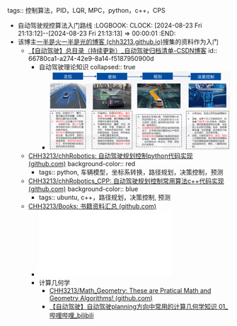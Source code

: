 tags:: 控制算法，PID，LQR, MPC，python，c++，CPS

- 自动驾驶规控算法入门路线
  :LOGBOOK:
  CLOCK: [2024-08-23 Fri 21:13:12]--[2024-08-23 Fri 21:13:13] =>  00:00:01
  :END:
- 该博主[一半是火一半是光的博客 (chh3213.github.io)](https://chh3213.github.io/)搜集的资料作为入门
	- [【自动驾驶】总目录（持续更新）_自动驾驶归档清单-CSDN博客](https://blog.csdn.net/weixin_42301220/article/details/124832403)
	  id:: 66780ca1-a274-42e9-8a14-f5187950900d
		- 自动驾驶理论知识
		  collapsed:: true
			- ![汽车定位-感知-规划-决策-控制概述.png](../assets/汽车定位-感知-规划-决策-控制概述_1719143978076_0.png)
	- [CHH3213/chhRobotics: 自动驾驶规划控制python代码实现 (github.com)](https://github.com/CHH3213/chhRobotics)
	  background-color:: red
		- tags:: python, 车辆模型，坐标系转换，路径规划，决策控制，预测
	- [CHH3213/chhRobotics_CPP: 自动驾驶规划控制常用算法c++代码实现 (github.com)](https://github.com/CHH3213/chhRobotics_CPP)
	  background-color:: blue
		- tags:: ubuntu, c++，路径规划，决策控制, 预测
	- [CHH3213/Books: 书籍资料汇总 (github.com)](https://github.com/CHH3213/Books)
		- ![自动驾驶汽车决策与控制.pdf](../assets/自动驾驶汽车决策与控制_1719144037071_0.pdf)
		- 计算几何学
			- [CHH3213/Math_Geometry: These are Pratical Math and Geometry Algorithms! (github.com)](https://github.com/CHH3213/Math_Geometry)
			- [【自动驾驶】自动驾驶planning方向中常用的计算几何学知识 01_哔哩哔哩_bilibili](https://www.bilibili.com/video/BV1D34y1N7dp/?spm_id_from=333.999.0.0&vd_source=f92eb336806a7a264c052ec82b31d75d)